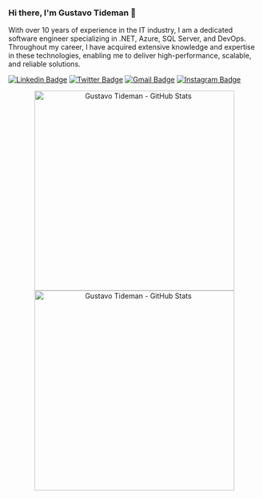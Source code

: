 ### Hi there, I'm Gustavo Tideman 👋

With over 10 years of experience in the IT industry, I am a dedicated software engineer specializing in .NET, Azure, SQL Server, and DevOps. Throughout my career, I have acquired extensive knowledge and expertise in these technologies, enabling me to deliver high-performance, scalable, and reliable solutions.

[![Linkedin Badge](https://img.shields.io/badge/-LinkedIn-blue?style=flat-square&logo=Linkedin&logoColor=white&link=https://www.linkedin.com/in/gustavo-tideman/)](https://www.linkedin.com/in/gustavo-tideman/)
[![Twitter Badge](https://img.shields.io/badge/-Twitter-1ca0f1?style=flat-square&labelColor=1ca0f1&logo=twitter&logoColor=white&link=https://twitter.com/GustavoTideman)](https://twitter.com/GustavoTideman)
[![Gmail Badge](https://img.shields.io/badge/-gtideman92@gmail.com-c14438?style=flat-square&logo=Gmail&logoColor=white&link=mailto:gtideman92@gmail.com)](mailto:gtideman92@gmail.com) 
[![Instagram Badge](https://img.shields.io/badge/-Instagram-C13584?style=flat-square&labelColor=C13584&logo=instagram&logoColor=white&link=https://www.instagram.com/gustavo_tideman/)](https://www.instagram.com/gustavo_tideman/)

<p align="center">
  
  <a href="https://github.com/gustavo-tideman/github-stats">
    <img  alt="Gustavo Tideman - GitHub Stats" width="400px" src="https://github.com/gustavo-tideman/github-stats/blob/master/generated/overview.svg" />
  </a> 

   <a href="https://github.com/gustavo-tideman/github-stats">
    <img  alt="Gustavo Tideman - GitHub Stats" width="400px" src="https://github.com/gustavo-tideman/github-stats/blob/master/generated/languages.svg" />
  </a> 
</p>
